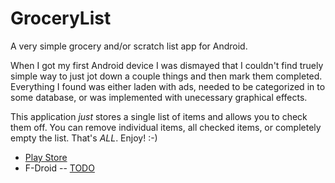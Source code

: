 # GroceryList
A very simple grocery and/or scratch list app for Android.

When I got my first Android device I was dismayed that I couldn't find truely simple way to just jot down a couple things and then mark them completed. Everything I found was either laden with ads, needed to be categorized in to some database, or was implemented with unecessary graphical effects.

This application *just* stores a single list of items and allows you to check them off. You can remove individual items, all checked items, or completely empty the list. That's *ALL*. Enjoy! :-)

* [Play Store](https://play.google.com/store/apps/details?id=net.sroz.grocerylist2)
* F-Droid -- [TODO](https://f-droid.org/en/docs/Submitting_to_F-Droid_Quick_Start_Guide/)
